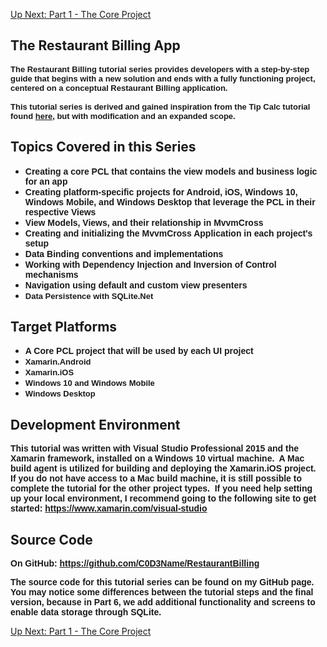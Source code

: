<div>
<p><a href="https://sites.google.com/site/netdeveloperblog/xamarin/mvvmcross/learn/part1">Up Next: Part 1 - The Core Project</a><br>
</p>
<h2>The Restaurant Billing App<br>
</h2>
<b><font size="2"><span style="font-family:verdana,sans-serif">The Restaurant Billing tutorial series provides developers with a step-by-step guide that begins with a new solution and ends with a fully functioning project, centered on a conceptual Restaurant Billing application.<br>
<br>
</span></font></b></div>
<div><b><font size="2"><span style="font-family:verdana,sans-serif">This tutorial series is derived and gained inspiration from the Tip Calc tutorial found <a href="https://github.com/MvvmCross/MvvmCross/wiki/Tip-Calc-A-first-app" target="_blank">here</a>, but with modification and an expanded scope.<br>
</span></font></b></div>
<div>
<h2>Topics Covered in this Series<br>
</h2>
<ul><li><span style="font-family:verdana,sans-serif"><b>Creating a core PCL that contains the view models and business logic for an app</b></span></li>
<li><span style="font-family:verdana,sans-serif"><b>Creating
 platform-specific projects for Android, iOS, Windows 10, Windows 
Mobile, and Windows Desktop that leverage the PCL in their respective 
Views<br>
</b></span></li>
<li><b><span style="font-family:verdana,sans-serif">View Models, Views, and their relationship in MvvmCross</span></b></li>
<li><b><span style="font-family:verdana,sans-serif">Creating and initializing the MvvmCross Application in each project's setup<br>
</span></b></li>
<li><b><span style="font-family:verdana,sans-serif">Data Binding conventions and implementations</span></b></li>
<li><span style="font-family:verdana,sans-serif"><b>Working with Dependency Injection and Inversion of Control mechanisms</b></span></li>
<li><b><span style="font-family:verdana,sans-serif">Navigation using default and custom view presenters</span></b></li>
<li><b><font size="2"><span style="font-family:verdana,sans-serif">Data Persistence with SQLite.Net</span></font></b></li></ul>
<h2>Target Platforms<br>
</h2>
</div>
<ul><li><span style="font-family:verdana,sans-serif"><b>A Core PCL project that will be used by each UI project</b></span><br>
</li>
<li><b><font size="2"><span style="font-family:verdana,sans-serif">Xamarin.Android&nbsp;</span></font></b></li>
<li><b><font size="2"><span style="font-family:verdana,sans-serif">Xamarin.iOS</span></font></b></li>
<li><b><font size="2"><span style="font-family:verdana,sans-serif">Windows 10 and Windows Mobile<br>
</span></font></b></li>
<li><span style="font-family:verdana,sans-serif"><font size="3"><b><font size="2">Windows Desktop<br>
</font></b></font></span></li></ul>
<h2>Development Environment</h2>
<p><span style="font-family:verdana,sans-serif"><b>This tutorial was written with Visual Studio Professional 2015 and the Xamarin framework, installed on a Windows 10 virtual machine.&nbsp; A Mac build agent is utilized for building and deploying the Xamarin.iOS project.&nbsp; If you do not have access to a Mac build machine, it is still possible to complete the tutorial for the other project types.&nbsp; If you need help setting up your local environment, I recommend going to the following site to get started: <a href="https://www.xamarin.com/visual-studio" target="_blank">https://www.xamarin.com/visual-studio</a></b></span></p>
<h2>Source Code</h2>
<p><b><span style="font-family:verdana,sans-serif">On GitHub: <a href="https://github.com/C0D3Name/RestaurantBilling" target="_blank">https://github.com/C0D3Name/RestaurantBilling</a></span></b></p>
<p><b><span style="font-family:verdana,sans-serif">The source code for this tutorial series can be found on my GitHub page.&nbsp; You may notice some differences between the tutorial steps and the final version, because in Part 6, we add additional functionality and screens to enable data storage through SQLite.</span></b><br>
</p>
<p><a href="https://sites.google.com/site/netdeveloperblog/xamarin/mvvmcross/learn/part1">Up Next: Part 1 - The Core Project</a></p>
